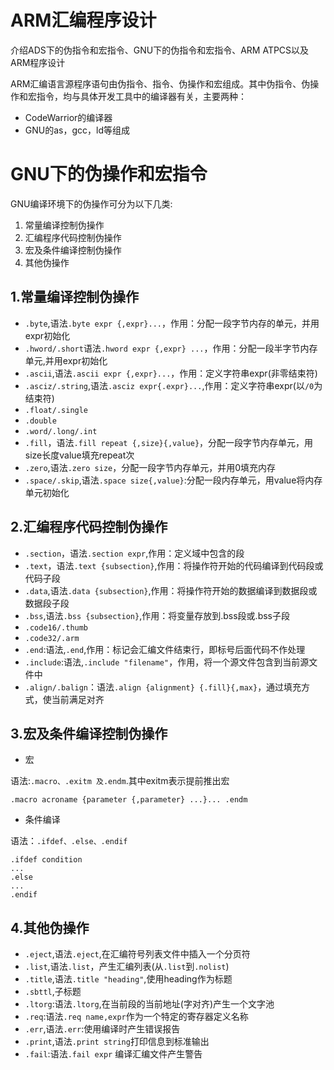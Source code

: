 # ARM汇编程序设计
介绍ADS下的伪指令和宏指令、GNU下的伪指令和宏指令、ARM ATPCS以及ARM程序设计

ARM汇编语言源程序语句由伪指令、指令、伪操作和宏组成。其中伪指令、伪操作和宏指令，均与具体开发工具中的编译器有关，主要两种：

* CodeWarrior的编译器
* GNU的as，gcc，ld等组成

# GNU下的伪操作和宏指令

GNU编译环境下的伪操作可分为以下几类:

1. 常量编译控制伪操作
2. 汇编程序代码控制伪操作
3. 宏及条件编译控制伪操作
4. 其他伪操作

## 1.常量编译控制伪操作

* `.byte`,语法`.byte expr {,expr}...`，作用：分配一段字节内存的单元，并用expr初始化
* `.hword/.short`语法`.hword expr {,expr} ...`，作用：分配一段半字节内存单元,并用expr初始化
* `.ascii`,语法`.ascii expr {,expr}...`，作用：定义字符串expr(非零结束符)
* `.asciz/.string`,语法`.asciz expr{.expr}...`,作用：定义字符串expr(以`/0`为结束符)
* `.float/.single`
* `.double`
* `.word/.long/.int`
* `.fill`，语法`.fill repeat {,size}{,value}`，分配一段字节内存单元，用size长度value填充repeat次
* `.zero`,语法`.zero size`，分配一段字节内存单元，并用0填充内存
* `.space/.skip`,语法`.space size{,value}`:分配一段内存单元，用value将内存单元初始化

## 2.汇编程序代码控制伪操作

* `.section`，语法`.section expr`,作用：定义域中包含的段
* `.text`，语法`.text {subsection}`,作用：将操作符开始的代码编译到代码段或代码子段
* `.data`,语法`.data {subsection}`,作用：将操作符开始的数据编译到数据段或数据段子段
* `.bss`,语法`.bss {subsection}`,作用：将变量存放到.bss段或.bss子段
* `.code16/.thumb`
* `.code32/.arm`
* `.end`:语法,`.end`,作用：标记会汇编文件结束行，即标号后面代码不作处理
* `.include`:语法,`.include "filename"`，作用，将一个源文件包含到当前源文件中
* `.align/.balign`：语法`.align {alignment} {.fill}{,max}`，通过填充方式，使当前满足对齐

## 3.宏及条件编译控制伪操作

* 宏

语法:`.macro、.exitm 及.endm`.其中exitm表示提前推出宏

```
.macro acroname {parameter {,parameter} ...}... .endm
```

* 条件编译

语法：`.ifdef、.else、.endif`

```
.ifdef condition
...
.else
...
.endif
```

## 4.其他伪操作

* `.eject`,语法`.eject`,在汇编符号列表文件中插入一个分页符
* `.list`,语法`.list`，产生汇编列表(从`.list`到`.nolist`)
* `.title`,语法`.title "heading"`,使用heading作为标题
* `.sbttl`,子标题
* `.ltorg`:语法`.ltorg`,在当前段的当前地址(字对齐)产生一个文字池
* `.req`:语法`.req name,expr`作为一个特定的寄存器定义名称
* `.err`,语法`.err`:使用编译时产生错误报告
* `.print`,语法`.print string`打印信息到标准输出
* `.fail`:语法`.fail expr` 编译汇编文件产生警告
